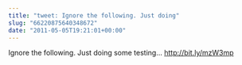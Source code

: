 ```yaml
---
title: "tweet: Ignore the following. Just doing"
slug: "66220875640348672"
date: "2011-05-05T19:21:01+00:00"
---
```

Ignore the following. Just doing some testing... http://bit.ly/mzW3mp